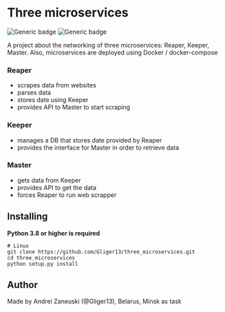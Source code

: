 # Three microservices
![Generic badge](https://img.shields.io/badge/version-0.0.0-green.svg) ![Generic badge](https://img.shields.io/badge/python-3.8-blue.svg) 

A project about the networking of three microservices: Reaper, Keeper, Master.
Also, microservices are deployed using Docker / docker-compose


### Reaper
 - scrapes data from websites
 - parses data
 - stores date using Keeper
 - provides API to Master to start scraping


### Keeper
 - manages a DB that stores date provided by Reaper
 - provides the interface for Master in order to retrieve data


### Master
 - gets data from Keeper
 - provides API to get the data
 - forces Reaper to run web scrapper


## Installing
**Python 3.8 or higher is required**


````
# Linux
git clone https://github.com/Gliger13/three_microservices.git
cd three_microservices
python setup.py install
````


## Author

Made by Andrei Zaneuski (@Gliger13), Belarus, Minsk as task
